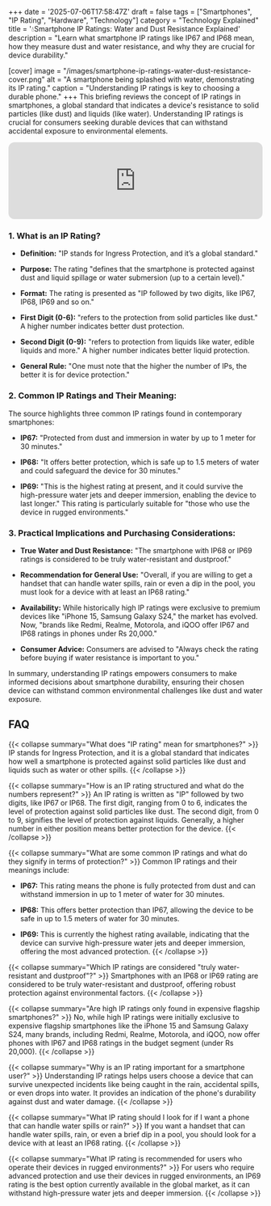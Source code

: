+++
date = '2025-07-06T17:58:47Z'
draft = false
tags = ["Smartphones", "IP Rating", "Hardware", "Technology"]
category = "Technology Explained"
title = '💧Smartphone IP Ratings: Water and Dust Resistance Explained'
description = "Learn what smartphone IP ratings like IP67 and IP68 mean, how they measure dust and water resistance, and why they are crucial for device durability."

[cover]
  image = "/images/smartphone-ip-ratings-water-dust-resistance-cover.png"
  alt = "A smartphone being splashed with water, demonstrating its IP rating."
  caption = "Understanding IP ratings is key to choosing a durable phone."
+++
This briefing reviews the concept of IP ratings in smartphones, a global standard that indicates a device's resistance to solid particles (like dust) and liquids (like water). Understanding IP ratings is crucial for consumers seeking durable devices that can withstand accidental exposure to environmental elements.
<iframe style="border-radius:12px" src="https://open.spotify.com/embed/episode/3LKxAHLzXyr8UWM2GOie9Z?utm_source=generator" width="100%" height="152" frameBorder="0" allowfullscreen="" allow="autoplay; clipboard-write; encrypted-media; fullscreen; picture-in-picture" loading="lazy"></iframe>

### 1\. What is an IP Rating?

*   **Definition:** "IP stands for Ingress Protection, and it’s a global standard."
    
*   **Purpose:** The rating "defines that the smartphone is protected against dust and liquid spillage or water submersion (up to a certain level)."
    
*   **Format:** The rating is presented as "IP followed by two digits, like IP67, IP68, IP69 and so on."
    
*   **First Digit (0-6):** "refers to the protection from solid particles like dust." A higher number indicates better dust protection.
    
*   **Second Digit (0-9):** "refers to protection from liquids like water, edible liquids and more." A higher number indicates better liquid protection.
    
*   **General Rule:** "One must note that the higher the number of IPs, the better it is for device protection."
    

### 2\. Common IP Ratings and Their Meaning:

The source highlights three common IP ratings found in contemporary smartphones:

*   **IP67:** "Protected from dust and immersion in water by up to 1 meter for 30 minutes."
    
*   **IP68:** "It offers better protection, which is safe up to 1.5 meters of water and could safeguard the device for 30 minutes."
    
*   **IP69:** "This is the highest rating at present, and it could survive the high-pressure water jets and deeper immersion, enabling the device to last longer." This rating is particularly suitable for "those who use the device in rugged environments."
    

### 3\. Practical Implications and Purchasing Considerations:

*   **True Water and Dust Resistance:** "The smartphone with IP68 or IP69 ratings is considered to be truly water-resistant and dustproof."
    
*   **Recommendation for General Use:** "Overall, if you are willing to get a handset that can handle water spills, rain or even a dip in the pool, you must look for a device with at least an IP68 rating."
    
*   **Availability:** While historically high IP ratings were exclusive to premium devices like "iPhone 15, Samsung Galaxy S24," the market has evolved. Now, "brands like Redmi, Realme, Motorola, and iQOO offer IP67 and IP68 ratings in phones under Rs 20,000."
    
*   **Consumer Advice:** Consumers are advised to "Always check the rating before buying if water resistance is important to you."
    

In summary, understanding IP ratings empowers consumers to make informed decisions about smartphone durability, ensuring their chosen device can withstand common environmental challenges like dust and water exposure.

## FAQ

{{< collapse summary="What does \"IP rating\" mean for smartphones?" >}}
IP stands for Ingress Protection, and it is a global standard that indicates how well a smartphone is protected against solid particles like dust and liquids such as water or other spills.
{{< /collapse >}}

{{< collapse summary="How is an IP rating structured and what do the numbers represent?" >}}
An IP rating is written as "IP" followed by two digits, like IP67 or IP68. The first digit, ranging from 0 to 6, indicates the level of protection against solid particles like dust. The second digit, from 0 to 9, signifies the level of protection against liquids. Generally, a higher number in either position means better protection for the device.
{{< /collapse >}}

{{< collapse summary="What are some common IP ratings and what do they signify in terms of protection?" >}}
Common IP ratings and their meanings include:

*   **IP67:** This rating means the phone is fully protected from dust and can withstand immersion in up to 1 meter of water for 30 minutes.
    
*   **IP68:** This offers better protection than IP67, allowing the device to be safe in up to 1.5 meters of water for 30 minutes.
    
*   **IP69:** This is currently the highest rating available, indicating that the device can survive high-pressure water jets and deeper immersion, offering the most advanced protection.
{{< /collapse >}}

{{< collapse summary="Which IP ratings are considered \"truly water-resistant and dustproof\"?" >}}
Smartphones with an IP68 or IP69 rating are considered to be truly water-resistant and dustproof, offering robust protection against environmental factors.
{{< /collapse >}}

{{< collapse summary="Are high IP ratings only found in expensive flagship smartphones?" >}}
No, while high IP ratings were initially exclusive to expensive flagship smartphones like the iPhone 15 and Samsung Galaxy S24, many brands, including Redmi, Realme, Motorola, and iQOO, now offer phones with IP67 and IP68 ratings in the budget segment (under Rs 20,000).
{{< /collapse >}}

{{< collapse summary="Why is an IP rating important for a smartphone user?" >}}
Understanding IP ratings helps users choose a device that can survive unexpected incidents like being caught in the rain, accidental spills, or even drops into water. It provides an indication of the phone's durability against dust and water damage.
{{< /collapse >}}

{{< collapse summary="What IP rating should I look for if I want a phone that can handle water spills or rain?" >}}
If you want a handset that can handle water spills, rain, or even a brief dip in a pool, you should look for a device with at least an IP68 rating.
{{< /collapse >}}

{{< collapse summary="What IP rating is recommended for users who operate their devices in rugged environments?" >}}
For users who require advanced protection and use their devices in rugged environments, an IP69 rating is the best option currently available in the global market, as it can withstand high-pressure water jets and deeper immersion.
{{< /collapse >}}

